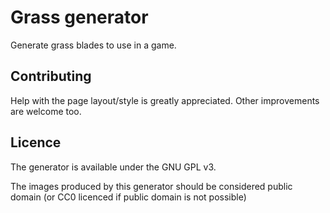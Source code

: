 # Grass generator

Generate grass blades to use in a game.

## Contributing

Help with the page layout/style is greatly appreciated.
Other improvements are welcome too.

## Licence
The generator is available under the GNU GPL v3.

The images produced by this generator should be considered public domain (or CC0 licenced if public domain is not possible)
